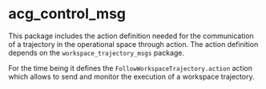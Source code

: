 # acg_control_msg

This package includes the action definition needed for the communication of a trajectory in the operational space through action. The action definition depends on the `workspace_trajectory_msgs` package.

For the time being it defines the `FollowWorkspaceTrajectory.action` action which allows to send and monitor the execution of a workspace trajectory.
